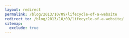 ```yaml
---
layout: redirect
permalink: /blog/2013/10/09/lifecycle-of-a-website
redirect_to: /blog/2013/10/09/lifecycle-of-a-website/
sitemap:
  exclude: true
---
```

